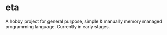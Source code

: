 # eta

A hobby project for general purpose, simple & manually memory managed programming language. Currently in early stages.
